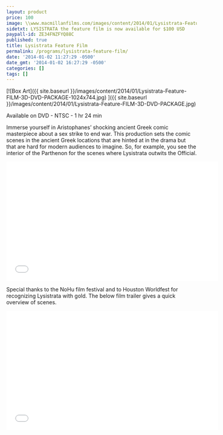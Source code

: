```yaml
---
layout: product
price: 100
image: \\www.macmillanfilms.com/images/content/2014/01/Lysistrata-Feature-FILM-3D-DVD-PACKAGE.jpg
sidetxt: LYSISTRATA the feature film is now available for $100 USD
paypall-id: ZE34FNZFYQ88C
published: true
title: Lysistrata Feature Film
permalink: /programs/lysistrata-feature-film/
date: '2014-01-02 11:27:29 -0500'
date_gmt: '2014-01-02 16:27:29 -0500'
categories: []
tags: []
---
```

[![Box Art]({{ site.baseurl }}/images/content/2014/01/Lysistrata-Feature-FILM-3D-DVD-PACKAGE-1024x744.jpg) ]({{ site.baseurl }}/images/content/2014/01/Lysistrata-Feature-FILM-3D-DVD-PACKAGE.jpg)

Available on DVD - NTSC - 1 hr 24 min

Immerse yourself in Aristophanes’ shocking ancient Greek comic masterpiece about a sex strike to end war. This production sets the comic scenes in the ancient Greek locations that are hinted at in the drama but that are hard for modern audiences to imagine. So, for example, you see the interior of the Parthenon for the scenes where Lysistrata outwits the Official.

<iframe src="//www.youtube.com/embed/sCzmowU7E4U?list=UUEXS3vn0MXMsjkJVdxdaKag&rel=0&amp;modestbranding=1&amp;autohide=1" width="560" height="315" frameborder="0" allowfullscreen="allowfullscreen"></iframe>

Special thanks to the NoHu film festival and to Houston Worldfest for recognizing Lysistrata with gold. The below film trailer gives a quick overview of scenes.

<iframe src="//www.youtube.com/embed/i9BKdgVqI5I?list=UUEXS3vn0MXMsjkJVdxdaKag&rel=0&amp;modestbranding=1&amp;autohide=1" width="560" height="315" frameborder="0" allowfullscreen="allowfullscreen"></iframe>
